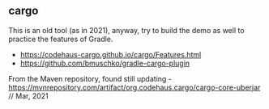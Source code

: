 ## cargo

This is an old tool (as in 2021), anyway, try to build the demo as well to practice the features of Gradle.

- https://codehaus-cargo.github.io/cargo/Features.html
- https://github.com/bmuschko/gradle-cargo-plugin

From the Maven repository, found still updating - https://mvnrepository.com/artifact/org.codehaus.cargo/cargo-core-uberjar // Mar, 2021
